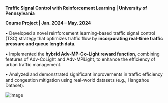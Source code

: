 **Traffic Signal Control with Reinforcement Learning | University of Pennsylvania**

**Course Project | Jan. 2024 – May. 2024**                

•	Developed a novel reinforcement learning-based traffic signal control (TSC) strategy that optimizes traffic flow by **incorporating real-time traffic pressure and queue length data.**

•	Implemented the **hybrid Adv-MP-Co-Light reward function**, combining features of Adv-CoLight and Adv-MPLight, to enhance the efficiency of urban traffic management.

•	Analyzed and demonstrated significant improvements in traffic efficiency and congestion mitigation using real-world datasets (e.g., Hangzhou Dataset).

![image](https://github.com/user-attachments/assets/cde92241-208e-49e8-b1ec-7635ca0a25ab)
